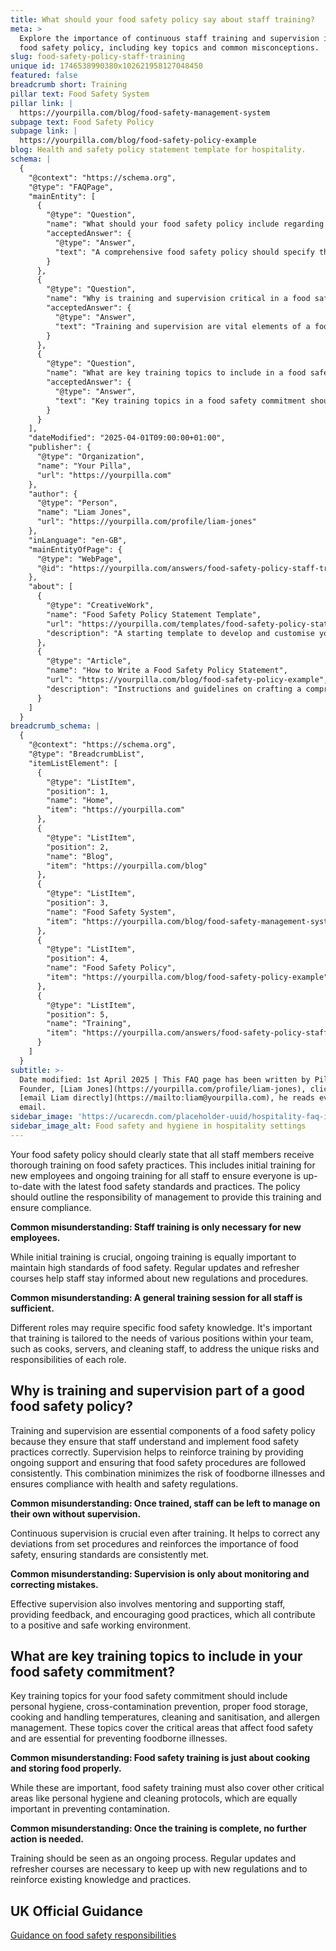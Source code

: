 ```yaml
---
title: What should your food safety policy say about staff training?
meta: >
  Explore the importance of continuous staff training and supervision in your
  food safety policy, including key topics and common misconceptions.
slug: food-safety-policy-staff-training
unique id: 1746538990380x102621958127048450
featured: false
breadcrumb short: Training
pillar text: Food Safety System
pillar link: |
  https://yourpilla.com/blog/food-safety-management-system
subpage text: Food Safety Policy
subpage link: |
  https://yourpilla.com/blog/food-safety-policy-example
blog: Health and safety policy statement template for hospitality.
schema: |
  {
    "@context": "https://schema.org",
    "@type": "FAQPage",
    "mainEntity": [
      {
        "@type": "Question",
        "name": "What should your food safety policy include regarding staff training?",
        "acceptedAnswer": {
          "@type": "Answer",
          "text": "A comprehensive food safety policy should specify that all staff members receive thorough initial training on food safety practices when they join and ongoing training to keep up with the latest food safety standards and practices. It should also define the responsibility of management to provide this training and ensure compliance."
        }
      },
      {
        "@type": "Question",
        "name": "Why is training and supervision critical in a food safety policy?",
        "acceptedAnswer": {
          "@type": "Answer",
          "text": "Training and supervision are vital elements of a food safety policy as they ensure staff understand and correctly implement food safety practices. Supervision reinforces training, providing continuous support and ensuring consistent adherence to food safety procedures, reducing the risk of foodborne illnesses."
        }
      },
      {
        "@type": "Question",
        "name": "What are key training topics to include in a food safety commitment?",
        "acceptedAnswer": {
          "@type": "Answer",
          "text": "Key training topics in a food safety commitment should encompass personal hygiene, cross-contamination prevention, proper food storage, cooking and handling temperatures, cleaning and sanitisation, and allergen management. These areas are critical to ensuring food safety and preventing foodborne illnesses."
        }
      }
    ],
    "dateModified": "2025-04-01T09:00:00+01:00",
    "publisher": {
      "@type": "Organization",
      "name": "Your Pilla",
      "url": "https://yourpilla.com"
    },
    "author": {
      "@type": "Person",
      "name": "Liam Jones",
      "url": "https://yourpilla.com/profile/liam-jones"
    },
    "inLanguage": "en-GB",
    "mainEntityOfPage": {
      "@type": "WebPage",
      "@id": "https://yourpilla.com/answers/food-safety-policy-staff-training"
    },
    "about": [
      {
        "@type": "CreativeWork",
        "name": "Food Safety Policy Statement Template",
        "url": "https://yourpilla.com/templates/food-safety-policy-statement",
        "description": "A starting template to develop and customise your food safety policy to ensure compliance and effective training procedures."
      },
      {
        "@type": "Article",
        "name": "How to Write a Food Safety Policy Statement",
        "url": "https://yourpilla.com/blog/food-safety-policy-example",
        "description": "Instructions and guidelines on crafting a comprehensive food safety policy statement using the Pilla template."
      }
    ]
  }
breadcrumb_schema: |
  {
    "@context": "https://schema.org",
    "@type": "BreadcrumbList",
    "itemListElement": [
      {
        "@type": "ListItem",
        "position": 1,
        "name": "Home",
        "item": "https://yourpilla.com"
      },
      {
        "@type": "ListItem",
        "position": 2,
        "name": "Blog",
        "item": "https://yourpilla.com/blog"
      },
      {
        "@type": "ListItem",
        "position": 3,
        "name": "Food Safety System",
        "item": "https://yourpilla.com/blog/food-safety-management-system"
      },
      {
        "@type": "ListItem",
        "position": 4,
        "name": "Food Safety Policy",
        "item": "https://yourpilla.com/blog/food-safety-policy-example"
      },
      {
        "@type": "ListItem",
        "position": 5,
        "name": "Training",
        "item": "https://yourpilla.com/answers/food-safety-policy-staff-training"
      }
    ]
  }
subtitle: >-
  Date modified: 1st April 2025 | This FAQ page has been written by Pilla
  Founder, [Liam Jones](https://yourpilla.com/profile/liam-jones), click to
  [email Liam directly](https://mailto:liam@yourpilla.com), he reads every
  email.
sidebar_image: 'https://ucarecdn.com/placeholder-uuid/hospitality-faq-image.jpg'
sidebar_image_alt: Food safety and hygiene in hospitality settings
---
```

Your food safety policy should clearly state that all staff members receive thorough training on food safety practices. This includes initial training for new employees and ongoing training for all staff to ensure everyone is up-to-date with the latest food safety standards and practices. The policy should outline the responsibility of management to provide this training and ensure compliance.

**Common misunderstanding: Staff training is only necessary for new employees.**

While initial training is crucial, ongoing training is equally important to maintain high standards of food safety. Regular updates and refresher courses help staff stay informed about new regulations and procedures.

**Common misunderstanding: A general training session for all staff is sufficient.**

Different roles may require specific food safety knowledge. It's important that training is tailored to the needs of various positions within your team, such as cooks, servers, and cleaning staff, to address the unique risks and responsibilities of each role.

## Why is training and supervision part of a good food safety policy?

Training and supervision are essential components of a food safety policy because they ensure that staff understand and implement food safety practices correctly. Supervision helps to reinforce training by providing ongoing support and ensuring that food safety procedures are followed consistently. This combination minimizes the risk of foodborne illnesses and ensures compliance with health and safety regulations.

**Common misunderstanding: Once trained, staff can be left to manage on their own without supervision.**

Continuous supervision is crucial even after training. It helps to correct any deviations from set procedures and reinforces the importance of food safety, ensuring standards are consistently met.

**Common misunderstanding: Supervision is only about monitoring and correcting mistakes.**

Effective supervision also involves mentoring and supporting staff, providing feedback, and encouraging good practices, which all contribute to a positive and safe working environment.

## What are key training topics to include in your food safety commitment?

Key training topics for your food safety commitment should include personal hygiene, cross-contamination prevention, proper food storage, cooking and handling temperatures, cleaning and sanitisation, and allergen management. These topics cover the critical areas that affect food safety and are essential for preventing foodborne illnesses.

**Common misunderstanding: Food safety training is just about cooking and storing food properly.**

While these are important, food safety training must also cover other critical areas like personal hygiene and cleaning protocols, which are equally important in preventing contamination.

**Common misunderstanding: Once the training is complete, no further action is needed.**

Training should be seen as an ongoing process. Regular updates and refresher courses are necessary to keep up with new regulations and to reinforce existing knowledge and practices.

## UK Official Guidance

[Guidance on food safety responsibilities](https://www.gov.uk/food-safety-your-responsibilities)

